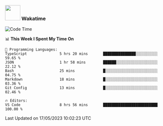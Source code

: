 ### <img src="https://media.giphy.com/media/VgCDAzcKvsR6OM0uWg/giphy.gif" width="50"> Wakatime

  <!--START_SECTION:waka-->
![Code Time](http://img.shields.io/badge/Code%20Time-1%2C409%20hrs%2022%20mins-blue)

📊 **This Week I Spent My Time On** 

```text
💬 Programming Languages: 
TypeScript               5 hrs 20 mins       ███████████████░░░░░░░░░░   59.65 % 
JSON                     1 hr 58 mins        ██████░░░░░░░░░░░░░░░░░░░   22.12 % 
Bash                     25 mins             █░░░░░░░░░░░░░░░░░░░░░░░░   04.75 % 
Markdown                 18 mins             █░░░░░░░░░░░░░░░░░░░░░░░░   03.36 % 
Git Config               13 mins             █░░░░░░░░░░░░░░░░░░░░░░░░   02.46 % 

🔥 Editors: 
VS Code                  8 hrs 56 mins       █████████████████████████   100.00 % 
```


 Last Updated on 17/05/2023 10:02:23 UTC
<!--END_SECTION:waka-->
